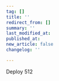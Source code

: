 ```yaml
---
tag: []
title: ''
redirect_from: []
summary: ''
last_modified_at: 
published_at: 
new_article: false
changelog: ''

---
```

Deploy 512